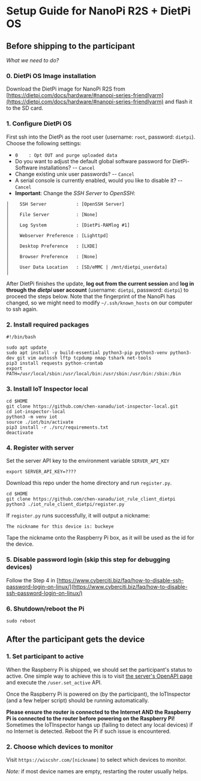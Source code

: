 # Setup Guide for NanoPi R2S + DietPi OS

## Before shipping to the participant

*What we need to do?*
### 0. DietPi OS Image installation

Download the DietPi image for NanoPi R2S from [https://dietpi.com/docs/hardware/#nanopi-series-friendlyarm](https://dietpi.com/docs/hardware/#nanopi-series-friendlyarm) and flash it to the SD card.


### 1. Configure DietPi OS

First ssh into the DietPi as the root user (username: `root`, password: `dietpi`). Choose the following settings:

- `0    : Opt OUT and purge uploaded data`
- Do you want to adjust the default global software password for DietPi-Software installations? -- `Cancel` 
- Change existing unix user passwords? -- `Cancel`
- A serial console is currently enabled, would you like to disable it? -- `Cancel`
- **Important**: Change the  *SSH Server* to *OpenSSH*:
```
│    SSH Server           : [OpenSSH Server]                                   │
│    File Server          : [None]                                             │
│    Log System           : [DietPi-RAMlog #1]                                 │
│    Webserver Preference : [Lighttpd]                                         │
│    Desktop Preference   : [LXDE]                                             │
│    Browser Preference   : [None]                                             │
│    User Data Location   : [SD/eMMC | /mnt/dietpi_userdata]                   │
```

After DietPi finishes the update, **log out from the current session** and **log in through the *dietpi* user account** (username: `dietpi`, password: `dietpi`) to proceed the steps below. Note that the fingerprint of the NanoPi has changed, so we might need to modify `~/.ssh/known_hosts` on our computer to ssh again.




### 2. Install required packages

```shell
#!/bin/bash

sudo apt update
sudo apt install -y build-essential python3-pip python3-venv python3-dev git vim autossh lftp tcpdump nmap tshark net-tools
pip3 install requests python-crontab
export PATH=/usr/local/sbin:/usr/local/bin:/usr/sbin:/usr/bin:/sbin:/bin
```

### 3. Install IoT Inspector local
```shell
cd $HOME
git clone https://github.com/chen-xanadu/iot-inspector-local.git
cd iot-inspector-local
python3 -m venv iot
source ./iot/bin/activate
pip3 install -r ./src/requirements.txt
deactivate
```

### 4. Register with server

Set the server API key to the environment variable `SERVER_API_KEY`
```shell
export SERVER_API_KEY=????
```

Download this repo under the home directory and run `register.py`.
```shell
cd $HOME
git clone https://github.com/chen-xanadu/iot_rule_client_dietpi
python3 ./iot_rule_client_dietpi/register.py
```
If `register.py` runs successfully, it will output a nickname:
```
The nickname for this device is: buckeye
```
Tape the nickname onto the Raspberry Pi box, as it will be used as the id for the device.


### 5. Disable password login (skip this step for debugging devices)

Follow the Step 4 in [https://www.cyberciti.biz/faq/how-to-disable-ssh-password-login-on-linux/](https://www.cyberciti.biz/faq/how-to-disable-ssh-password-login-on-linux/)


### 6. Shutdown/reboot the Pi
```shell
sudo reboot
```



## After the participant gets the device

### 1. Set participant to active

When the Raspberry Pi is shipped, we should set the participant's status to active. One simple way to achieve this is to visit [the server's OpenAPI page](https://wiscshr.com/docs#/default/set_active_user_set_active_post) and execute the `/user.set_active` API.

Once the Raspberry Pi is powered on (by the participant), the IoTInspector (and a few helper script) should be running automatically.

**Please ensure the router is connected to the Internet AND the Raspberry Pi is connected to the router before powering on the Raspberry Pi!**  Sometimes the IoTInspector hangs up (failing to detect any local devices) if no Internet is detected. Reboot the Pi if such issue is encountered.

### 2. Choose which devices to monitor



Visit `https://wiscshr.com/[nickname]` to select which devices to monitor.

*Note:* if most device names are empty, restarting the router usually helps. 
